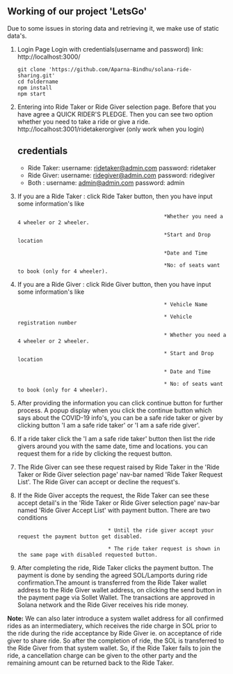 Working of our project 'LetsGo'
---------------------------------------------------

Due to some issues in storing data and retrieving it, we make use of static data's.

1. Login Page
   Login with credentials(username and password) link:  http://localhost:3000/
   
   ```
   git clone 'https://github.com/Aparna-Bindhu/solana-ride-sharing.git'
   cd foldername
   npm install
   npm start
   ```

2. Entering into Ride Taker or Ride Giver selection page. Before that you have agree a QUICK RIDER'S PLEDGE.
   Then you can see two option whether you need to take a ride or give a ride. http://localhost:3001/ridetakerorgiver (only work when you login)
   
   credentials
   ------------------------------
   * Ride Taker:  username:  ridetaker@admin.com   password: ridetaker
   * Ride Giver:  username:  ridegiver@admin.com   password: ridegiver
   * Both      :  username:  admin@admin.com       password: admin

3. If you are a Ride Taker : click Ride Taker button, then you have input some information's like 


                                                      *Whether you need a 4 wheeler or 2 wheeler.
                                                      
                                                      *Start and Drop location
                                                      
                                                      *Date and Time
                                                      
                                                      *No: of seats want to book (only for 4 wheeler).
                                                      

4. If you are a Ride Giver : click Ride Giver button, then you have input some information's like


                                                      * Vehicle Name
                                                      
                                                      * Vehicle registration number 
                                                      
                                                      * Whether you need a 4 wheeler or 2 wheeler.
                                                      
                                                      * Start and Drop location
                                                      
                                                      * Date and Time
                                                      
                                                      * No: of seats want to book (only for 4 wheeler).
                                                      

5. After providing the information you can click continue button for further process. A popup display when you click the continue button which says about the COVID-19 info's, you can be a safe ride taker or giver by clicking button 'I am a safe ride taker' or 'I am a safe ride giver'.


6. If a ride taker click the 'I am a safe ride taker' button then list the ride givers around you with the same date, time and locations. you can request them for a ride by clicking the request button.


7. The Ride Giver can see these request raised by Ride Taker in the 'Ride Taker or Ride Giver selection page' nav-bar named 'Ride Taker Request List'. The Ride Giver can accept or decline the request's.


8. If the Ride Giver accepts the request, the Ride Taker can see these accept detail's in the 'Ride Taker or Ride Giver selection page'  nav-bar named 'Ride Giver Accept List' with payment button. There are two conditions  


                                    * Until the ride giver accept your request the payment button get disabled.
                                    
                                    * The ride taker request is shown in the same page with disabled requested button.
                                    

9. After completing the ride, Ride Taker clicks the payment button. The payment is done by sending the agreed SOL/Lamports during ride confirmation.The amount is transferred from the Ride Taker wallet address to the Ride Giver wallet address, on clicking the send button in the payment page via Sollet Wallet. The transactions are approved in Solana network and the Ride Giver receives his ride money.

**Note:** We can also later introduce a system wallet address for all confirmed rides as an intermediatery, which receives the ride charge in SOL prior to the ride during the ride acceptance by Ride Giver ie. on acceptance of ride giver to share ride. So after the completion of ride, the SOL is transferred to the Ride Giver from that system wallet. 
So, if the Ride Taker fails to join the ride, a cancellation charge can be given to the other party and the remaining amount can be returned back to the Ride Taker.
